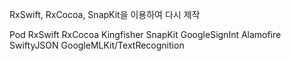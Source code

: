 RxSwift, RxCocoa, SnapKit을 이용하여 다시 제작

Pod
RxSwift
RxCocoa
Kingfisher
SnapKit
GoogleSignInt
Alamofire
SwiftyJSON
GoogleMLKit/TextRecognition
